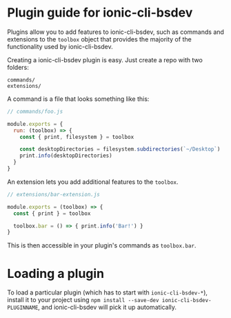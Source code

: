 # Plugin guide for ionic-cli-bsdev

Plugins allow you to add features to ionic-cli-bsdev, such as commands and
extensions to the `toolbox` object that provides the majority of the functionality
used by ionic-cli-bsdev.

Creating a ionic-cli-bsdev plugin is easy. Just create a repo with two folders:

```
commands/
extensions/
```

A command is a file that looks something like this:

```js
// commands/foo.js

module.exports = {
  run: (toolbox) => {
    const { print, filesystem } = toolbox

    const desktopDirectories = filesystem.subdirectories(`~/Desktop`)
    print.info(desktopDirectories)
  }
}
```

An extension lets you add additional features to the `toolbox`.

```js
// extensions/bar-extension.js

module.exports = (toolbox) => {
  const { print } = toolbox

  toolbox.bar = () => { print.info('Bar!') }
}
```

This is then accessible in your plugin's commands as `toolbox.bar`.

# Loading a plugin

To load a particular plugin (which has to start with `ionic-cli-bsdev-*`),
install it to your project using `npm install --save-dev ionic-cli-bsdev-PLUGINNAME`,
and ionic-cli-bsdev will pick it up automatically.
